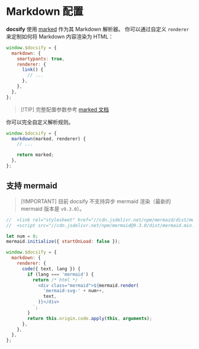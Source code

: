 # Markdown 配置

**docsify** 使用 [marked](https://github.com/markedjs/marked) 作为其 Markdown 解析器。 你可以通过自定义 `renderer` 来定制如何将 Markdown 内容渲染为 HTML：

```js
window.$docsify = {
  markdown: {
    smartypants: true,
    renderer: {
      link() {
        // ...
      },
    },
  },
};
```

> [!TIP] 完整配置参数参考 [marked 文档](https://marked.js.org/#/USING_ADVANCED.md)

你可以完全自定义解析规则。

```js
window.$docsify = {
  markdown(marked, renderer) {
    // ...

    return marked;
  },
};
```

## 支持 mermaid

> [!IMPORTANT] 目前 docsify 不支持异步 mermaid 渲染（最新的 mermaid 版本是 `v9.3.0`）。

```js
//  <link rel="stylesheet" href="//cdn.jsdelivr.net/npm/mermaid/dist/mermaid.min.css">
//  <script src="//cdn.jsdelivr.net/npm/mermaid@9.3.0/dist/mermaid.min.js"></script>

let num = 0;
mermaid.initialize({ startOnLoad: false });

window.$docsify = {
  markdown: {
    renderer: {
      code({ text, lang }) {
        if (lang === 'mermaid') {
          return /* html */ `
            <div class="mermaid">${mermaid.render(
              'mermaid-svg-' + num++,
              text,
            )}</div>
          `;
        }
        return this.origin.code.apply(this, arguments);
      },
    },
  },
};
```
